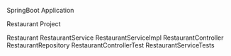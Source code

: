 SpringBoot Application

Restaurant Project

Restaurant
RestaurantService
RestaurantServiceImpl
RestaurantController
RestaurantRepository
RestaurantControllerTest
RestaurantServiceTests
